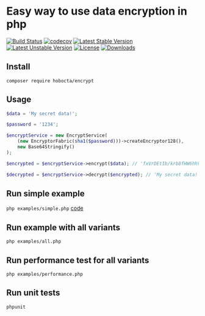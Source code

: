 Easy way to use data encryption in php
======================================

[![Build Status](https://travis-ci.org/hobocta/encrypt.svg?branch=master)](https://travis-ci.org/hobocta/encrypt)
[![codecov](https://codecov.io/gh/hobocta/encrypt/branch/master/graph/badge.svg)](https://codecov.io/gh/hobocta/encrypt)
[![Latest Stable Version](https://poser.pugx.org/hobocta/encrypt/v/stable)](https://packagist.org/packages/hobocta/encrypt)
[![Latest Unstable Version](https://poser.pugx.org/hobocta/encrypt/v/unstable)](https://packagist.org/packages/hobocta/encrypt)
[![License](https://poser.pugx.org/hobocta/encrypt/license)](https://packagist.org/packages/hobocta/encrypt)
[![Downloads](https://img.shields.io/packagist/dt/hobocta/encrypt.svg)](https://packagist.org/packages/hobocta/encrypt)

## Install
`composer require hobocta/encrypt`

## Usage
```php
$data = 'My secret data!';

$password = '1234';

$encryptService = new EncryptService(
	(new EncryptorFabric(sha1($password)))->createEncryptor128(),
	new Base64Stringify()
);

$encrypted = $encryptService->encrypt($data); // 'fxVrDEtIb/krb8fHW6hhVDbH9VeV1Lwbs3hM35ITtc8='

$decrypted = $encryptService->decrypt($encrypted); // 'My secret data!'
```

## Run simple example
`php examples/simple.php` [code](examples/simple.php)

## Run example with all variants

`php examples/all.php`

## Run performance test for all variants
`php examples/performance.php`

## Run unit tests
`phpunit`
